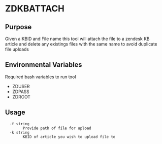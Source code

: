 # ZDKBATTACH

## Purpose

 Given a KBID and File name this tool will attach the file to a zendesk KB article and delete any existings files with the same name to avoid duplicate file uploads

## Environmental Variables

Required bash variables to run tool

* ZDUSER
* ZDPASS
* ZDROOT

## Usage

```
  -f string
    	Provide path of file for upload
  -k string
    	KBID of article you wish to upload file to
```
